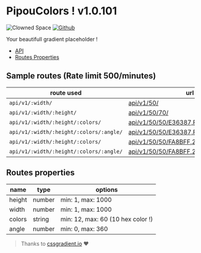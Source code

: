 # PipouColors ! v1.0.101

![Clowned Space](https://img.shields.io/badge/CLOWNED-SPACE-fca5a5?style=for-the-badge)
[![Github](https://img.shields.io/badge/PipouColors-SPACE-fca5a5?style=for-the-badge&logo=github)](https://github.com/Nobodyno-boop/pipoucolor)

Your beautifull gradient placeholder !

- [API](#sample-routes)
- [Routes Properties](#params-properties)

## Sample routes (Rate limit 500/minutes)

| route used                              | url                                                                            | result                                        |
| --------------------------------------- | ------------------------------------------------------------------------------ | --------------------------------------------- |
| `api/v1/:width/`                        | [api/v1/50/](api/v1/50/)                                                       | ![api](api/v1/50/)                            |
| `api/v1/:width/:height/`                | [api/v1/50/70/](api/v1/50/70/)                                                 | ![api](api/v1/50/70/)                         |
| `api/v1/:width/:height/:colors/`        | [api/v1/50/50/E36387,FCFFA6/](api/v1/50/50/E36387,FCFFA6/)                     | ![api](api/v1/50/50/E36387,FCFFA6/)           |
| `api/v1/:width/:height/:colors/:angle/` | [api/v1/50/50/E36387,FCFFA6/180/](api/v1/50/50/E36387,FCFFA6/180/)             | ![api](api/v1/50/50/E36387,FCFFA6/180/)       |
| `api/v1/:width/:height/:colors/`        | [api/v1/50/50/FA8BFF,2BD2FF,2BFF88/](api/v1/50/50/FA8BFF,2BD2FF,2BFF88/)       | ![api](api/v1/50/50/FA8BFF,2BD2FF,2BFF88/)    |
| `api/v1/:width/:height/:colors/:angle/` | [api/v1/50/50/FA8BFF,2BD2FF,2BFF88/90/](api/v1/50/50/FA8BFF,2BD2FF,2BFF88/90/) | ![api](api/v1/50/50/FA8BFF,2BD2FF,2BFF88/90/) |

## Routes properties

| name   | type   | options                           |
| ------ | ------ | --------------------------------- |
| height | number | min: 1, max: 1000                 |
| width  | number | min: 1, max: 1000                 |
| colors | string | min: 12, max: 60 (10 hex color !) |
| angle  | number | min: 0, max: 360                  |

> Thanks to [cssgradient.io](https://cssgradient.io/gradient-backgrounds/) ♥

